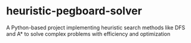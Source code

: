 # heuristic-pegboard-solver
A Python-based project implementing heuristic search methods like DFS and A* to solve complex problems with efficiency and optimization
